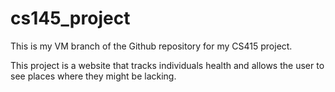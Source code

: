 # cs145_project

This is my VM branch of the Github repository for my CS415 project. 

This project is a website that tracks individuals health and allows 
the user to see places where they might be lacking.
